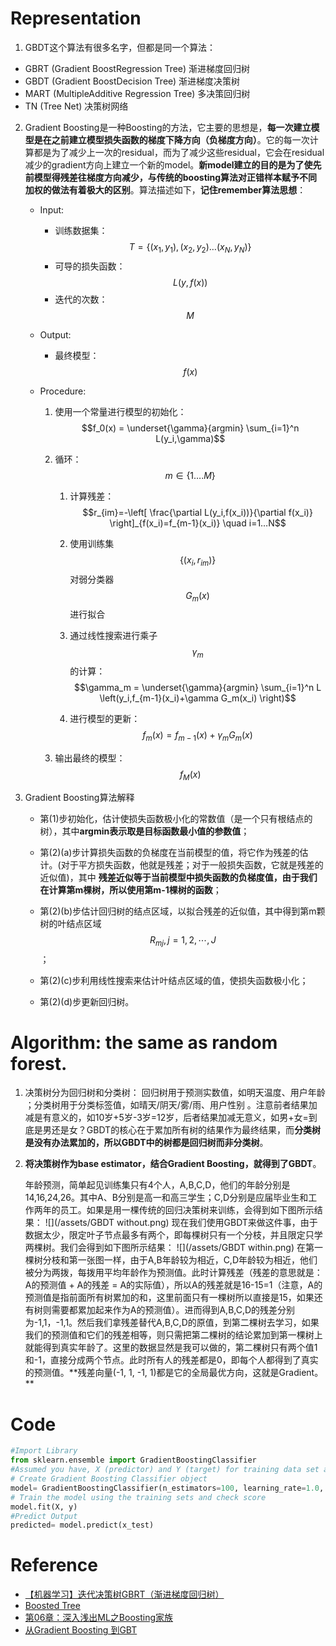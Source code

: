 # Representation

1. GBDT这个算法有很多名字，但都是同一个算法：

  * GBRT \(Gradient BoostRegression Tree\) 渐进梯度回归树
  * GBDT \(Gradient BoostDecision Tree\) 渐进梯度决策树
  * MART \(MultipleAdditive Regression Tree\) 多决策回归树
  * TN \(Tree Net\) 决策树网络

2. Gradient Boosting是一种Boosting的方法，它主要的思想是，**每一次建立模型是在之前建立模型损失函数的梯度下降方向（负梯度方向）**。它的每一次计算都是为了减少上一次的residual，而为了减少这些residual，它会在residual减少的gradient方向上建立一个新的model。**新model建立的目的是为了使先前模型得残差往梯度方向减少，与传统的boosting算法对正错样本赋予不同加权的做法有着极大的区别**。算法描述如下，**记住remember算法思想**：

    - Input:

        * 训练数据集：$$T=\{(x_1,y_1),(x_2,y_2)…(x_N,y_N)\}$$
        * 可导的损失函数：$$L(y,f(x))$$
        * 迭代的次数：$$M$$

    - Output:

        * 最终模型：$$f(x)$$

    - Procedure:

        1. 使用一个常量进行模型的初始化：$$f_0(x) = \underset{\gamma}{argmin} \sum_{i=1}^n L(y_i,\gamma)$$

        2. 循环：$$m \in \{1….M\}$$

            1. 计算残差：$$r_{im}=-\left[ \frac{\partial L(y_i,f(x_i))}{\partial f(x_i)}  \right]_{f(x_i)=f_{m-1}(x_i)} \quad i=1…N$$

            2. 使用训练集$$\{(x_i,r_{im})\}$$对弱分类器$$G_m(x)$$进行拟合

            3. 通过线性搜索进行乘子$$\gamma_m$$的计算：$$\gamma_m = \underset{\gamma}{argmin} \sum_{i=1}^n L \left(y_i,f_{m-1}(x_i)+\gamma G_m(x_i) \right)$$

            4. 进行模型的更新：$$f_m(x) = f_{m-1}(x)+\gamma_m G_m(x)$$

        3. 输出最终的模型：$$f_M(x)$$

3. Gradient Boosting算法解释

    - 第(1)步初始化，估计使损失函数极小化的常数值（是一个只有根结点的树），其中**argmin表示取是目标函数最小值的参数值**；

    - 第(2)(a)步计算损失函数的负梯度在当前模型的值，将它作为残差的估计。(对于平方损失函数，他就是残差；对于一般损失函数，它就是残差的近似值)，其中
**残差近似等于当前模型中损失函数的负梯度值，由于我们在计算第m棵树，所以使用第m-1棵树的函数**；

    - 第(2)(b)步估计回归树的结点区域，以拟合残差的近似值，其中得到第m颗树的叶结点区域$$R_{mj}, j=1,2,\cdots,J$$；

    - 第(2)(c)步利用线性搜索来估计叶结点区域的值，使损失函数极小化；

    - 第(2)(d)步更新回归树。

# Algorithm: the same as random forest.

1. 决策树分为回归树和分类树：
  回归树用于预测实数值，如明天温度、用户年龄
  ；分类树用于分类标签值，如晴天\/阴天\/雾\/雨、用户性别
  。注意前者结果加减是有意义的，如10岁+5岁-3岁=12岁，后者结果加减无意义，如男+女=到底是男还是女？GBDT的核心在于累加所有树的结果作为最终结果，而**分类树是没有办法累加的，所以GBDT中的树都是回归树而非分类树**。

2. **将决策树作为base estimator，结合Gradient Boosting，就得到了GBDT**。

    年龄预测，简单起见训练集只有4个人，A,B,C,D，他们的年龄分别是14,16,24,26。其中A、B分别是高一和高三学生；C,D分别是应届毕业生和工作两年的员工。如果是用一棵传统的回归决策树来训练，会得到如下图所示结果：
    ![](/assets/GBDT without.png)
    现在我们使用GBDT来做这件事，由于数据太少，限定叶子节点最多有两个，即每棵树只有一个分枝，并且限定只学两棵树。我们会得到如下图所示结果：
    ![](/assets/GBDT within.png)
    在第一棵树分枝和第一张图一样，由于A,B年龄较为相近，C,D年龄较为相近，他们被分为两拨，每拨用平均年龄作为预测值。此时计算残差（残差的意思就是： A的预测值 + A的残差 = A的实际值），所以A的残差就是16-15=1（注意，A的预测值是指前面所有树累加的和，这里前面只有一棵树所以直接是15，如果还有树则需要都累加起来作为A的预测值）。进而得到A,B,C,D的残差分别为-1,1，-1,1。然后我们拿残差替代A,B,C,D的原值，到第二棵树去学习，如果我们的预测值和它们的残差相等，则只需把第二棵树的结论累加到第一棵树上就能得到真实年龄了。这里的数据显然是我可以做的，第二棵树只有两个值1和-1，直接分成两个节点。此时所有人的残差都是0，即每个人都得到了真实的预测值。**残差向量(-1, 1, -1, 1)都是它的全局最优方向，这就是Gradient。 **

# Code

```python
#Import Library
from sklearn.ensemble import GradientBoostingClassifier
#Assumed you have, X (predictor) and Y (target) for training data set and x_test(predictor) of test_dataset
# Create Gradient Boosting Classifier object
model= GradientBoostingClassifier(n_estimators=100, learning_rate=1.0, max_depth=1, random_state=0)
# Train the model using the training sets and check score
model.fit(X, y)
#Predict Output
predicted= model.predict(x_test)
```

# Reference

* [【机器学习】迭代决策树GBRT（渐进梯度回归树）](http://blog.csdn.net/dianacody/article/details/40688783)
* [Boosted Tree](http://www.52cs.org/?p=429)
* [第06章：深入浅出ML之Boosting家族](http://www.52caml.com/head_first_ml/ml-chapter6-boosting-family/)
* [从Gradient Boosting 到GBT](http://kubicode.me/2016/04/24/Machine%20Learning/From-Gradient-Boosting-to-GBT/)
